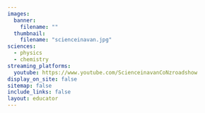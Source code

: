 ```yaml
---
images:
  banner:
    filename: ""
  thumbnail:
    filename: "scienceinavan.jpg"
sciences:
  - physics
  - chemistry
streaming_platforms:
  youtube: https://www.youtube.com/ScienceinavanCoNzroadshow
display_on_site: false
sitemap: false
include_links: false
layout: educator
---
```

